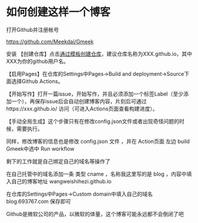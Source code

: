 # 如何创建这样一个博客

打开Github并注册帐号

https://github.com/Meekdai/Gmeek

安装
【创建仓库】点击[通过模板创建仓库](https://github.com/new?template_name=Gmeek-template&template_owner=Meekdai)，建议仓库名称为XXX.github.io，其中XXX为你的github用户名。

【启用Pages】在仓库的Settings中Pages->Build and deployment->Source下面选择Github Actions。

【开始写作】打开一篇issue，开始写作，并且必须添加一个标签Label（至少添加一个），再保存issue后会自动创建博客内容，片刻后可通过https://xxx.github.io/ 访问（可进入Actions页面查看构建进度）。

【手动全局生成】这个步骤只有在修改config.json文件或者出现奇怪问题的时候，需要执行。

同样，修改博客的信息也是修改 config.json 文件 ，并在 Action页面 左边 build Gmeek中选中 Run workflow 

剩下的工作就是自己绑定自己的域名等操作了

在自己托管中的域名添加一条 类型 cname ，名称我这里写的是 blog ，内容中填入自己的博客地址 wangweishihezi.github.io

在仓库的Settings中Pages->Custom domain中填入自己的域名  blog.693767.com 保存即可

Github是微软公司的产品，以微软的体量，这个博客可能永远都不会倒闭了吧

